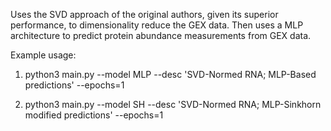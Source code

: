 Uses the SVD approach of the original authors, given its superior performance, to dimensionality reduce the GEX data. Then uses a MLP architecture to predict protein abundance measurements from GEX data.


Example usage: 
1. python3 main.py --model MLP --desc 'SVD-Normed RNA; MLP-Based predictions' --epochs=1

2. python3 main.py --model SH --desc 'SVD-Normed RNA; MLP-Sinkhorn modified predictions' --epochs=1